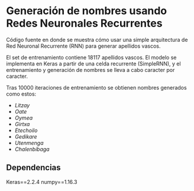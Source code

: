 # Generación de nombres usando Redes Neuronales Recurrentes

Código fuente en donde se muestra cómo usar una simple arquitectura de Red Neuronal Recurrente (RNN) para generar apellidos vascos.

El set de entrenamiento contiene 18117 apellidos vascos. El modelo se implementa en Keras a partir de una celda recurrente (SimpleRNN), y el entrenamiento y generación de nombres se lleva a cabo caracter por caracter.

Tras 10000 iteraciones de entrenamiento se obtienen nombres generados como estos:

- *Litzay*
- *Oate*
- *Oymea*
- *Girtxa*
- *Etechoilo*
- *Gedikare*
- *Utenmenga*
- *Chalenbibaga*


## Dependencias
Keras==2.2.4
numpy==1.16.3